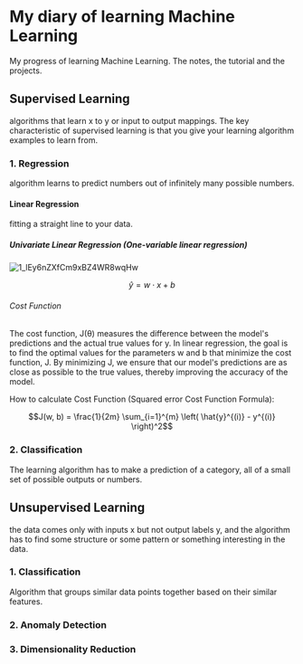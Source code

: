 # My diary of learning Machine Learning
My progress of learning Machine Learning. The notes, the tutorial and the projects.

## Supervised Learning
algorithms that learn x to y or input to output mappings. The key characteristic of supervised learning is that you give your learning algorithm examples to learn from.

### 1. Regression
algorithm learns to predict numbers out of infinitely many possible numbers. 

#### Linear Regression
fitting a straight line to your data. 

##### Univariate Linear Regression (One-variable linear regression)
![1_lEy6nZXfCm9xBZ4WR8wqHw](https://github.com/user-attachments/assets/df2e4608-8e16-4b30-b76d-43ab973df76b)
```math
ŷ = w \cdot x + b
```

###### Cost Function
The cost function, J(θ) measures the difference between the model's predictions and the actual true values for y. In linear regression, the goal is to find the optimal values for the parameters w and b that minimize the cost function, J. By minimizing J, we ensure that our model's predictions are as close as possible to the true values, thereby improving the accuracy of the model.

How to calculate Cost Function (Squared error Cost Function Formula):
```math
J(w, b) = \frac{1}{2m} \sum_{i=1}^{m} \left( \hat{y}^{(i)} - y^{(i)} \right)^2
````


### 2. Classification
The learning algorithm has to make a prediction of a category, all of a small set of possible outputs or numbers.

## Unsupervised Learning
the data comes only with inputs x but not output labels y, and the algorithm has to find some structure or some pattern or something interesting in the data.

### 1. Classification
Algorithm that groups similar data points together based on their similar features.


### 2. Anomaly Detection

### 3. Dimensionality Reduction
